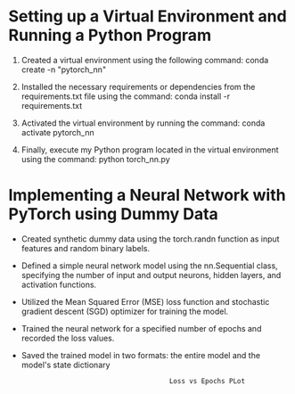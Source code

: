 # Setting up a Virtual Environment and Running a Python Program

1. Created a virtual environment using the following command:
 conda create -n "pytorch_nn"


2. Installed the necessary requirements or dependencies from the requirements.txt file using the command:
 conda install -r requirements.txt


3. Activated the virtual environment by running the command:
 conda activate pytorch_nn


4. Finally, execute my Python program located in the virtual environment using the command:
 python torch_nn.py


# Implementing a Neural Network with PyTorch using Dummy Data
-  Created synthetic dummy data using the torch.randn function as input features and random 
binary labels.
- Defined a simple neural network model using the nn.Sequential class, specifying the number of 
input and output neurons, hidden layers, and activation functions.
-  Utilized the Mean Squared Error (MSE) loss function and stochastic gradient descent (SGD) 
optimizer for training the model.
-  Trained the neural network for a specified number of epochs and recorded the loss values.
-  Saved the trained model in two formats: the entire model and the model's state dictionary

                                            Loss vs Epochs PLot
                                            
                                        